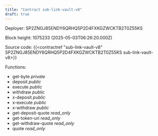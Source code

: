 ```yaml
---
title: "Contract sub-link-vault-v8"
draft: true
---
```

Deployer: SP2ZNGJ85ENDY6QRHQ5P2D4FXKGZWCKTB2T0Z55KS


 



Block height: 1075233 (2025-05-03T06:26:20.000Z)

Source code: {{<contractref "sub-link-vault-v8" SP2ZNGJ85ENDY6QRHQ5P2D4FXKGZWCKTB2T0Z55KS sub-link-vault-v8>}}

Functions:

* get-byte _private_
* deposit _public_
* execute _public_
* withdraw _public_
* x-deposit _public_
* x-execute _public_
* x-withdraw _public_
* get-deposit-quote _read_only_
* get-token-uri _read_only_
* get-withdraw-quote _read_only_
* quote _read_only_
